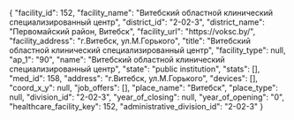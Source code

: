 {
    "facility_id": 152,
    "facility_name": "Витебский областной клинический специализированный центр",
    "district_id": "2-02-3",
    "district_name": "Первомайский район, Витебск",
    "facility_url": "https:\/\/voksc.by\/",
    "facility_address": "г.Витебск, ул.М.Горького",
    "title": "Витебский областной клинический специализированный центр",
    "facility_type": null,
    "ap_1": "90",
    "name": "Витебский областной клинический специализированный центр",
    "state": "public institution",
    "stats": [],
    "med_id": 158,
    "address": "г.Витебск, ул.М.Горького",
    "devices": [],
    "coord_x_y": null,
    "job_offers": [],
    "place_name": "Витебск",
    "place_type": null,
    "division_id": "2-02-3",
    "year_of_closing": null,
    "year_of_opening": "0",
    "healthcare_facility_key": 152,
    "administrative_division_id": "2-02-3"
}